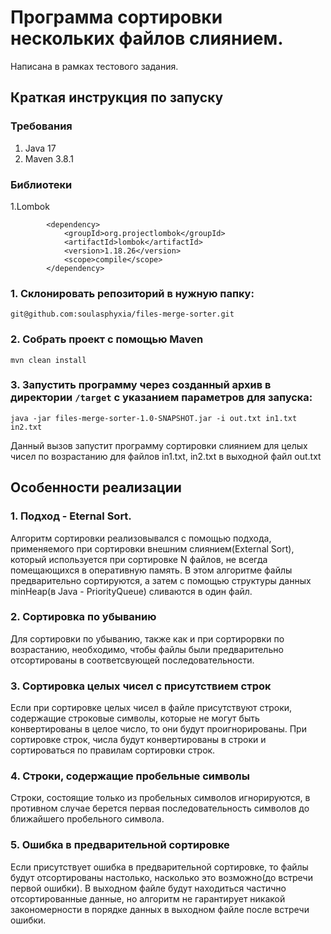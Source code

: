 # Программа сортировки нескольких файлов слиянием.
  Написана в рамках тестового задания.
## Краткая инструкция по запуску
### Требования
  1. Java 17
  2. Maven 3.8.1

### Библиотеки
1.Lombok
```
        <dependency>
            <groupId>org.projectlombok</groupId>
            <artifactId>lombok</artifactId>
            <version>1.18.26</version>
            <scope>compile</scope>
        </dependency>
```

### 1. Склонировать репозиторий в нужную папку:   
```
git@github.com:soulasphyxia/files-merge-sorter.git
```
### 2.  Собрать проект с помощью Maven
```
mvn clean install
```
### 3. Запустить программу через созданный архив в директории `/target` с указанием параметров для запуска:
```
java -jar files-merge-sorter-1.0-SNAPSHOT.jar -i out.txt in1.txt in2.txt
```
Данный вызов запустит программу сортировки слиянием для целых чисел по возрастанию для файлов in1.txt, in2.txt в выходной файл out.txt


## Особенности реализации

### 1. Подход - Eternal Sort.
 Алгоритм сортировки реализовывался с помощью подхода, применяемого при сортировки  внешним слиянием(External Sort), который используется при сортировке N файлов,
 не всегда помещающихся в оперативную память. В этом алгоритме файлы предварительно сортируются, а затем с помощью структуры данных minHeap(в Java - PriorityQueue) сливаются в один файл.

### 2. Сортировка по убыванию
Для сортировки по убыванию, также как и при сортирорвки по возрастанию, необходимо, чтобы файлы были предварительно отсортированы в соответсвующей последовательности.

### 3. Сортировка целых чисел с присутствием строк
Если при сортировке целых чисел в файле присутствуют строки, содержащие строковые символы, которые не могут быть конвертированы в целое число, то они будут проигнорированы.
При сортировке строк, числа будут конвертированы в строки и сортироваться по правилам сортировки строк.

### 4. Строки, содержащие пробельные символы
Строки, состоящие только из пробельных символов игнорируются, в противном случае берется первая последовательность символов до ближайшего пробельного символа.

### 5. Ошибка в предварительной сортировке
Если присутствует ошибка в предварительной сортировке, то файлы будут отсортированы настолько, насколько это возможно(до встречи первой ошибки). В выходном файле будут находиться частично отсортированные данные, но алгоритм не гарантирует никакой закономерности в порядке данных в выходном файле после встречи ошибки.

